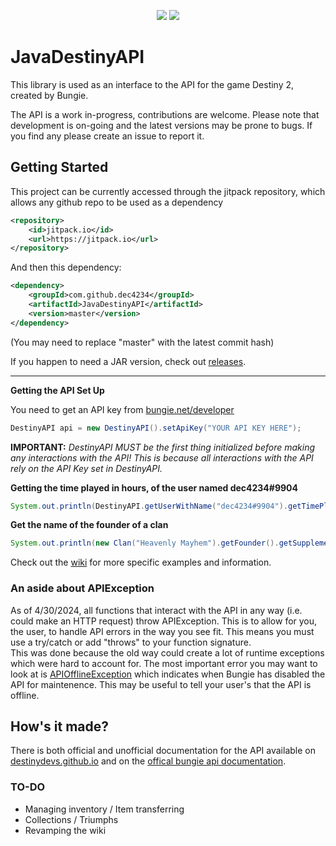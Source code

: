 <p align="center">
    <img src="https://user-images.githubusercontent.com/22875520/119843615-b6da3f80-bed5-11eb-8d3e-b2432a993454.png">
    <a href="https://discord.gg/dvZmP92d4h"><img src="https://discordapp.com/api/guilds/847480795232993280/widget.png?style=banner2"></a>
</p>

# JavaDestinyAPI 
This library is used as an interface to the API for the game Destiny 2, created by Bungie.

The API is a work in-progress, contributions are welcome. Please note that development is on-going and the latest versions may be prone to bugs. If you find any please create an issue to report it.
## Getting Started
This project can be currently accessed through the jitpack repository, which allows any github repo to be used as a dependency
```xml
<repository>
    <id>jitpack.io</id>
    <url>https://jitpack.io</url>
</repository>
```
And then this dependency:
```xml
<dependency>
    <groupId>com.github.dec4234</groupId>
    <artifactId>JavaDestinyAPI</artifactId>
    <version>master</version>
</dependency>
```
(You may need to replace "master" with the latest commit hash)

If you happen to need a JAR version, check out [releases](https://github.com/dec4234/JavaDestinyAPI/releases).

****

**Getting the API Set Up**

You need to get an API key from [bungie.net/developer](https://bungie.net/developer)

```java
DestinyAPI api = new DestinyAPI().setApiKey("YOUR API KEY HERE");
```
**IMPORTANT:** *DestinyAPI MUST be the first thing initialized before making any interactions with the API! This is because
all interactions with the API rely on the API Key set in DestinyAPI.*

**Getting the time played in hours, of the user named dec4234#9904**
```java
System.out.println(DestinyAPI.getUserWithName("dec4234#9904").getTimePlayed() / 60.0);
```

**Get the name of the founder of a clan**
```java
System.out.println(new Clan("Heavenly Mayhem").getFounder().getSupplementalDisplayName());
```

Check out the [wiki](https://github.com/dec4234/JavaDestinyAPI/wiki/Getting-Started) for more specific examples and information.

### An aside about APIException
As of 4/30/2024, all functions that interact with the API in any way (i.e. could make an HTTP request) throw APIException.
This is to allow for you, the user, to handle API errors in the way you see fit. This means you must use a try/catch or
add "throws" to your function signature.
<br>
This was done because the old way could create a lot of runtime exceptions which were hard to account for.
The most important error you may want to look at is [APIOfflineException](https://github.com/dec4234/JavaDestinyAPI/blob/master/src/main/java/net/dec4234/javadestinyapi/exceptions/APIOfflineException.java)
which indicates when Bungie has disabled the API for maintenence. This may be useful to tell your user's that the API is offline.

## How's it made?
There is both official and unofficial documentation for the API available on [destinydevs.github.io](http://destinydevs.github.io/BungieNetPlatform/docs/Endpoints) and on the [offical bungie api documentation](https://bungie-net.github.io/).

### TO-DO
- Managing inventory / Item transferring
- Collections / Triumphs
- Revamping the wiki